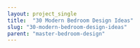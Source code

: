 ```yaml
---
layout: project_single
title:  "30 Modern Bedroom Design Ideas"
slug: "30-modern-bedroom-design-ideas"
parent: "master-bedroom-design"
---
```

 